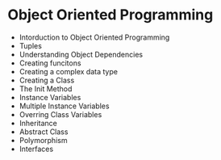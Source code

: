 # Object Oriented Programming

- Intorduction to Object Oriented Programming 
- Tuples
- Understanding Object Dependencies
- Creating funcitons
- Creating a complex data type
- Creating a Class
- The Init Method
- Instance Variables
- Multiple Instance Variables
- Overring Class Variables
- Inheritance 
- Abstract Class
- Polymorphism
- Interfaces